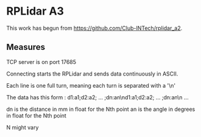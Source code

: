 # RPLidar A3

This work has begun from https://github.com/Club-INTech/rplidar_a2. 

## Measures

TCP server is on port 17685

Connecting starts the RPLidar and sends data continuously in ASCII.

Each line is one full turn, meaning each turn is separated with a '\n'

The data has this form : d1:a1;d2:a2; ... ;dn:an\nd1:a1;d2:a2; ... ;dn:an\n ...

dn is the distance in mm in float for the Nth point
an is the angle in degrees in float for the Nth point

N might vary
